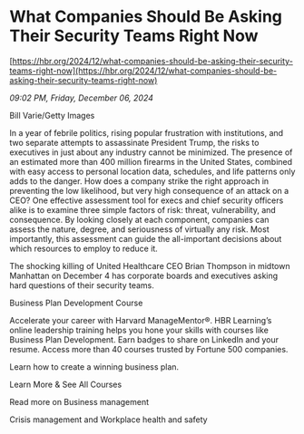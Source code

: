 # What Companies Should Be Asking Their Security Teams Right Now

[https://hbr.org/2024/12/what-companies-should-be-asking-their-security-teams-right-now](https://hbr.org/2024/12/what-companies-should-be-asking-their-security-teams-right-now)

*09:02 PM, Friday, December 06, 2024*

Bill Varie/Getty Images

In a year of febrile politics, rising popular frustration with institutions, and two separate attempts to assassinate President Trump, the risks to executives in just about any industry cannot be minimized. The presence of an estimated more than 400 million firearms in the United States, combined with easy access to personal location data, schedules, and life patterns only adds to the danger. How does a company strike the right approach in preventing the low likelihood, but very high consequence of an attack on a CEO? One effective assessment tool for execs and chief security officers alike is to examine three simple factors of risk: threat, vulnerability, and consequence. By looking closely at each component, companies can assess the nature, degree, and seriousness of virtually any risk. Most importantly, this assessment can guide the all-important decisions about which resources to employ to reduce it.

The shocking killing of United Healthcare CEO Brian Thompson in midtown Manhattan on December 4 has corporate boards and executives asking hard questions of their security teams.

Business Plan Development Course

Accelerate your career with Harvard ManageMentor®. HBR Learning’s online leadership training helps you hone your skills with courses like Business Plan Development. Earn badges to share on LinkedIn and your resume. Access more than 40 courses trusted by Fortune 500 companies.

Learn how to create a winning business plan.

Learn More & See All Courses

Read more on Business management

Crisis management and Workplace health and safety

